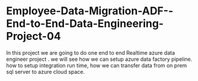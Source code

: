# Employee-Data-Migration-ADF--End-to-End-Data-Engineering-Project-04
In this project we are going to do one end to end Realtime azure data engineer project . we will see how we can setup azure data factory pipeline. how to setup integration run time, how we can transfer data from on prem sql server to azure cloud space.
